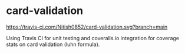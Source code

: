 # card-validation

https://travis-ci.com/Nitish0852/card-validation.svg?branch=main

Using Travis CI for unit testing and coveralls.io integration for coverage stats on card validation (luhn formula).

